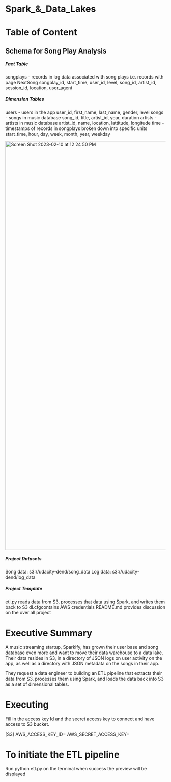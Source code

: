 

# Spark_&_Data_Lakes

# Table of Content

## Schema for Song Play Analysis

##### Fact Table

songplays - records in log data associated with song plays i.e. records with page NextSong
songplay_id, start_time, user_id, level, song_id, artist_id, session_id, location, user_agent

##### Dimension Tables

users - users in the app
user_id, first_name, last_name, gender, level
songs - songs in music database
song_id, title, artist_id, year, duration
artists - artists in music database
artist_id, name, location, lattitude, longitude
time - timestamps of records in songplays broken down into specific units
start_time, hour, day, week, month, year, weekday

<img width="1283" alt="Screen Shot 2023-02-10 at 12 24 50 PM" src="https://user-images.githubusercontent.com/103359089/217999352-9c5d2f94-3f42-43ac-8de6-991206cd8425.png">


##### Project Datasets

Song data: s3://udacity-dend/song_data
Log data: s3://udacity-dend/log_data



##### Project Template

etl.py reads data from S3, processes that data using Spark, and writes them back to S3
dl.cfgcontains  AWS credentials
README.md provides discussion on the over all project


# Executive Summary

A music streaming startup, Sparkify, has grown their user base and song database even more and want to move their data warehouse to a data lake. Their data resides in S3, in a directory of JSON logs on user activity on the app, as well as a directory with JSON metadata on the songs in their app.

They request a  data engineer to building an ETL pipeline that extracts their data from S3, processes them using Spark, and loads the data back into S3 as a set of dimensional tables.


# Executing

Fill in the access key Id and the secret access key to connect and have access to S3 bucket.

[S3]
AWS_ACCESS_KEY_ID=
AWS_SECRET_ACCESS_KEY=

# To initiate the ETL pipeline

Run python etl.py on the terminal
when success the preview will be displayed

